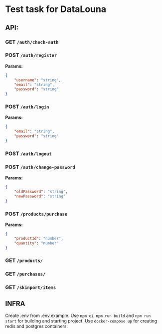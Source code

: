 # Test task for DataLouna

## API:
### **GET** `/auth/check-auth`
### **POST** `/auth/register`
**Params:**
```json
{
    "username": "string",
    "email": "string",
    "password": "string"
}
```
### **POST** `/auth/login`
**Params:**
```json
{
    "email": "string",
    "password": "string"
}
```
### **POST** `/auth/logout`
### **POST** `/auth/change-password`
**Params:**
```json
{
    "oldPassword": "string",
    "newPassword": "string"
}
```
### **POST** `/products/purchase`
**Params:**
```json
{
    "productId": "number",
    "quantity": "number"
}
```
### **GET** `/products/`
### **GET** `/purchases/`
### **GET** `/skinport/items`

## INFRA
Create .env from .env.example. Use `npm ci`, `npm run build` and `npm run start` for building and starting project.
Use `docker-compose up` for creating redis and postgres containers.
